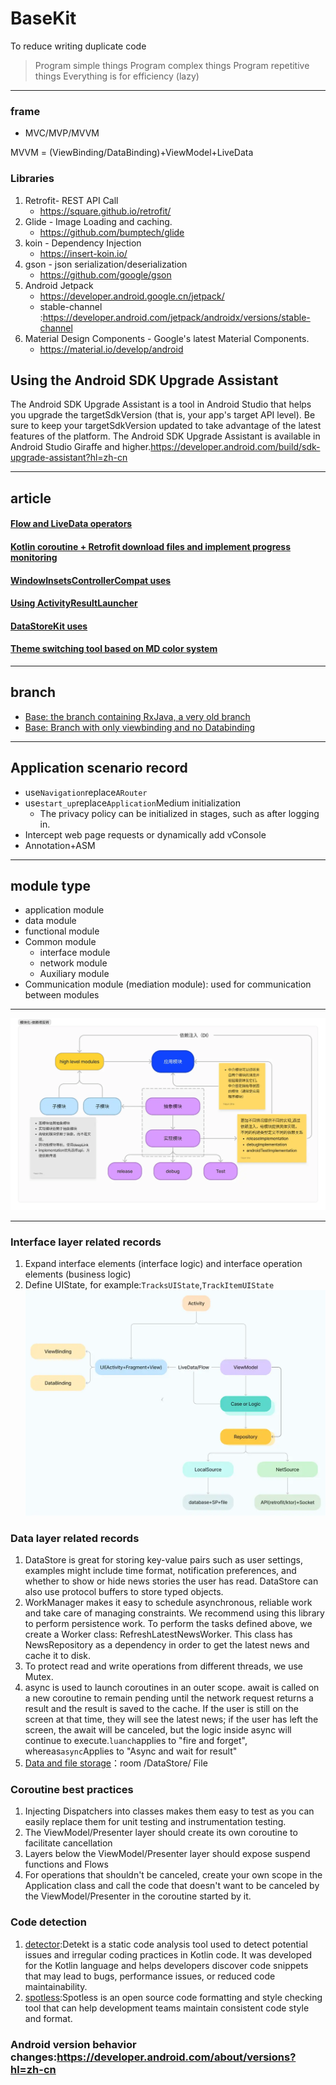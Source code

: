# BaseKit

To reduce writing duplicate code

> Program simple things
> Program complex things
> Program repetitive things
> Everything is for efficiency (lazy)

* * *

### frame

-   MVC/MVP/MVVM

MVVM = (ViewBinding/DataBinding)+ViewModel+LiveData

### Libraries

1.  Retrofit- REST API Call
    -   <https://square.github.io/retrofit/>
2.  Glide - Image Loading and caching.
    -   <https://github.com/bumptech/glide>
3.  koin - Dependency Injection
    -   <https://insert-koin.io/>
4.  gson - json serialization/deserialization
    -   <https://github.com/google/gson>
5.  Android Jetpack
    -   <https://developer.android.google.cn/jetpack/>
    -   stable-channel :<https://developer.android.com/jetpack/androidx/versions/stable-channel>
6.  Material Design Components - Google's latest Material Components.
    -   <https://material.io/develop/android>

## Using the Android SDK Upgrade Assistant

The Android SDK Upgrade Assistant is a tool in Android Studio that helps you upgrade the targetSdkVersion (that is, your app's target API level). Be sure to keep your targetSdkVersion updated to take advantage of the latest features of the platform. The Android SDK Upgrade Assistant is available in Android Studio Giraffe and higher.<https://developer.android.com/build/sdk-upgrade-assistant?hl=zh-cn>

* * *

## article

#### [Flow and LiveData operators](https://blog.csdn.net/StjunF/article/details/120872772)

#### [Kotlin coroutine + Retrofit download files and implement progress monitoring](https://blog.csdn.net/StjunF/article/details/120909119)

#### [WindowInsetsControllerCompat uses](https://blog.csdn.net/StjunF/article/details/121840122)

#### [Using ActivityResultLauncher](https://github.com/SheTieJun/BaseKit/wiki/ActivityResultLauncher%E4%BD%BF%E7%94%A8)

#### [DataStoreKit uses](https://github.com/SheTieJun/BaseKit/wiki/DataStoreKit%E4%BD%BF%E7%94%A8%E8%AF%B4%E6%98%8E)

#### [Theme switching tool based on MD color system](https://github.com/SheTieJun/BaseKit/wiki/MDThemeKit-%EF%BC%9A%E4%B8%BB%E9%A2%98%E5%88%87%E6%8D%A2%E5%B7%A5%E5%85%B7%E7%B1%BB)

* * *

## branch

-   [Base: the branch containing RxJava, a very old branch](https://github.com/SheTieJun/BaseKit/tree/base_rx)
-   [Base: Branch with only viewbinding and no Databinding](https://github.com/SheTieJun/BaseKit/tree/feat_viewbinding)

* * *

## Application scenario record

-   use`Navigation`replace`ARouter`
-   use`start_up`replace`Application`Medium initialization
    -   The privacy policy can be initialized in stages, such as after logging in.
-   Intercept web page requests or dynamically add vConsole
-   Annotation+ASM

* * *

## module type

-   application module
-   data module
-   functional module
-   Common module
    -   interface module
    -   network module
    -   Auxiliary module
-   Communication module (mediation module): used for communication between modules

* * *

![](/doc/img/模块化-依赖项反转.webp)

* * *

### Interface layer related records

1.  Expand interface elements (interface logic) and interface operation elements (business logic)
2.  Define UIState, for example:`TracksUIState`,`TrackItemUIState`![](/doc/img/MVVM.webp)

### Data layer related records

1.  DataStore is great for storing key-value pairs such as user settings, examples might include time format, notification preferences, and whether to show or hide news stories the user has read. DataStore can also use protocol buffers to store typed objects.
2.  WorkManager makes it easy to schedule asynchronous, reliable work and take care of managing constraints. We recommend using this library to perform persistence work. To perform the tasks defined above, we create a Worker class: RefreshLatestNewsWorker. This class has NewsRepository as a dependency in order to get the latest news and cache it to disk.
3.  To protect read and write operations from different threads, we use Mutex.
4.  async is used to launch coroutines in an outer scope. await is called on a new coroutine to remain pending until the network request returns a result and the result is saved to the cache. If the user is still on the screen at that time, they will see the latest news; if the user has left the screen, the await will be canceled, but the logic inside async will continue to execute.`luanch`applies to "fire and forget", whereas`async`Applies to "Async and wait for result"
5.  [Data and file storage](https://developer.android.com/training/data-storage?hl=zh-cn)：room /DataStore/ File

### Coroutine best practices

1.  Injecting Dispatchers into classes makes them easy to test as you can easily replace them for unit testing and instrumentation testing.
2.  The ViewModel/Presenter layer should create its own coroutine to facilitate cancellation
3.  Layers below the ViewModel/Presenter layer should expose suspend functions and Flows
4.  For operations that shouldn't be canceled, create your own scope in the Application class and call the code that doesn't want to be canceled by the ViewModel/Presenter in the coroutine started by it.

### Code detection

1.  [detector](https://github.com/detekt/detekt):Detekt is a static code analysis tool used to detect potential issues and irregular coding practices in Kotlin code. It was developed for the Kotlin language and helps developers discover code snippets that may lead to bugs, performance issues, or reduced code maintainability.
2.  [spotless](https://github.com/diffplug/spotless):Spotless is an open source code formatting and style checking tool that can help development teams maintain consistent code style and format.

### Android version behavior changes:<https://developer.android.com/about/versions?hl=zh-cn>
